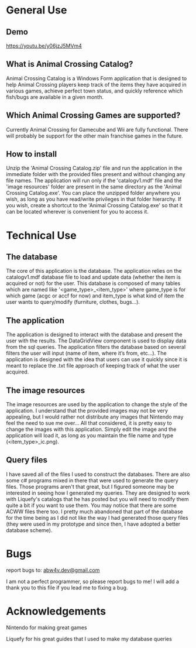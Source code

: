 # General Use

## Demo
https://youtu.be/y06jzJ5MVm4

## What is Animal Crossing Catalog?
Animal Crossing Catalog is a Windows Form application that is designed to help Animal Crossing players keep track of the items they have acquired in various games, achieve perfect town status, and quickly reference which fish/bugs are available in a given month.

## Which Animal Crossing Games are supported?
Currently Animal Crossing for Gamecube and Wii are fully functional. There will probably be support for the other main franchise games in the future.

## How to install
Unzip the 'Animal Crossing Catalog.zip' file and run the application in the immediate folder with the provided files present and without changing any file names. The application will run only if the 'catalogv1.mdf' file and the 'image resources' folder are present in the same directory as the 'Animal Crossing Catalog.exe'. You can place the unzipped folder anywhere you wish, as long as you have read/write privileges in that folder hierarchy. If you wish, create a shortcut to the 'Animal Crossing Catalog.exe' so that it can be located wherever is convenient for you to access it.

# Technical Use

## The database
The core of this application is the database. The application relies on the catalogv1.mdf database file to load and update data (whether the item is acquired or not) for the user. This database is composed of many tables which are named like '<game_type>\_<item_type>' where game_type is for which game (acgc or accf for now) and item_type is what kind of item the user wants to query/modify (furniture, clothes, bugs...).
  
## The application
The application is designed to interact with the database and present the user with the results. The DataGridView component is used to display data from the sql queries. The application filters the database based on several filters the user will input (name of item, where it’s from, etc...). The application is designed with the idea that users can use it quickly since it is meant to replace the .txt file approach of keeping track of what the user acquired.

## The image resources
The image resources are used by the application to change the style of the application. I understand that the provided images may not be very appealing, but I would rather not distribute any images that Nintendo may feel the need to sue me over... All that considered, it is pretty easy to change the images with this application. Simply edit the image and the application will load it, as long as you maintain the file name and type (<item_type>\_ic.png).

## Query files
I have saved all of the files I used to construct the databases. There are also some c# programs mixed in there that were used to generate the query files. Those programs aren't that great, but I figured someone may be interested in seeing how I generated my queries. They are designed to work with Liquefy's catalogs that he has posted but you will need to modify them quite a bit if you want to use them. You may notice that there are some ACWW files there too. I pretty much abandoned that part of the database for the time being as I did not like the way I had generated those query files (they were used in my prototype and since then, I have adopted a better database scheme).

# Bugs
report bugs to: abw4v.dev@gmail.com

I am not a perfect programmer, so please report bugs to me! I will add a thank you to this file if you lead me to fixing a bug. 

# Acknowledgements
Nintendo for making great games

Liquefy for his great guides that I used to make my database queries
